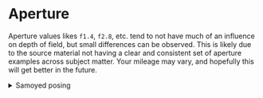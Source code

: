 # Aperture

Aperture values likes `f1.4`, `f2.8`, etc. tend to not have much of an influence on depth of field, but small differences can be observed. This is likely due to the source material not having a clear and consistent set of aperture examples across subject matter. Your mileage may vary, and hopefully this will get better in the future.

<details><summary>Samoyed posing</summary>
<p>

`samoyed posing, [aperture] —sameseed 1 —uplight`  

**f1.4**<br>
![f1.4](/aperture/images/samoyed_posing_f1_4.png)

**f2**<br>
![f2](/aperture/images/samoyed_posing_f2.png)

**f2.8**<br>
![f2.8](/aperture/images/samoyed_posing_f2_8.png)

**f4**<br>
![f4](/aperture/images/samoyed_posing_f4.png)

**f5.6**<br>
![f5.6](/aperture/images/samoyed_posing_f5_6.png)

**f8**<br>
![f8](/aperture/images/samoyed_posing_f8.png)

**f11**<br>
![f11](/aperture/images/samoyed_posing_f11.png)

**f16**<br>
![f16](/aperture/images/samoyed_posing_f16.png)

**f22**<br>
![f22](/aperture/images/samoyed_posing_f22.png)

**f32**<br>
![f32](/aperture/images/samoyed_posing_f32.png)

</p>
</details>
